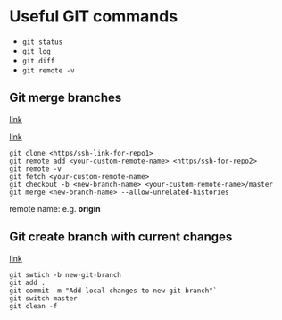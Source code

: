 # Useful GIT commands

- `git status`
- `git log`
- `git diff`
- `git remote -v`

## Git merge branches

[link](https://blog.devgenius.io/how-to-merge-two-repositories-on-git-b0ed5e3b4448)

[link](https://medium.com/altcampus/how-to-merge-two-or-multiple-git-repositories-into-one-9f8a5209913f)

``` shell
git clone <https/ssh-link-for-repo1>
git remote add <your-custom-remote-name> <https/ssh-for-repo2>
git remote -v
git fetch <your-custom-remote-name>
git checkout -b <new-branch-name> <your-custom-remote-name>/master
git merge <new-branch-name> --allow-unrelated-histories
```

remote name: e.g. **origin**

## Git create branch with current changes

[link](<https://www.theserverside.com/blog/Coffee-Talk-Java-News-Stories-and-Opinions/git-create-new-branch-with-local-changes-current-saved>)

``` shell
git swtich -b new-git-branch
git add .
git commit -m "Add local changes to new git branch"`
git switch master
git clean -f
```
